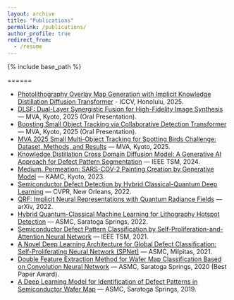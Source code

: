 ```yaml
---
layout: archive
title: "Publications"
permalink: /publications/
author_profile: true
redirect_from:
  - /resume
---
```


{% include base_path %}

<script>
 window.difyChatbotConfig = { 
  token: 'FLDVs1lMPmClxxJW'
 }
</script>
<script
 src="https://udify.app/embed.min.js"
 id="FLDVs1lMPmClxxJW"
 defer>
</script>


======

* [Photolithography Overlay Map Generation with Implicit Knowledge Distillation Diffusion Transformer](https://iccv.thecvf.com/virtual/2025/poster/1409) - ICCV, Honolulu, 2025.
* [DLSF: Dual-Layer Synergistic Fusion for High-Fidelity Image Synthesis](https://ieeexplore.ieee.org/abstract/document/11175080) — MVA, Kyoto, 2025 (Oral Presentation).
* [Boosting Small Object Tracking via Collaborative Detection Transformer](https://ieeexplore.ieee.org/abstract/document/11175122) — MVA, Kyoto, 2025 (Oral Presentation).
* [MVA 2025 Small Multi-Object Tracking for Spotting Birds Challenge: Dataset, Methods, and Results](https://ieeexplore.ieee.org/abstract/document/11175061) — MVA, Kyoto, 2025.
* [Knowledge Distillation Cross Domain Diffusion Model: A Generative AI Approach for Defect Pattern Segmentation](https://ieeexplore.ieee.org/abstract/document/10702557/) — IEEE TSM, 2024.
* [Medium. Permeation: SARS-COV-2 Painting Creation by Generative Model](https://arxiv.org/abs/2304.11354) — KAMC, Kyoto, 2023.
* [Semiconductor Defect Detection by Hybrid Classical-Quantum Deep Learning](https://ieeexplore.ieee.org/document/9879978) — CVPR, New Orleans, 2022.
* [QRF: Implicit Neural Representations with Quantum Radiance Fields](https://arxiv.org/abs/2211.03418) — arXiv, 2022.
* [Hybrid Quantum-Classical Machine Learning for Lithography Hotspot Detection](https://ieeexplore.ieee.org/document/9792509) — ASMC, Saratoga Springs, 2022.
* [Semiconductor Defect Pattern Classification by Self-Proliferation-and-Attention Neural Network](https://ieeexplore.ieee.org/document/9628175) — IEEE TSM, 2021.
* [A Novel Deep Learning Architecture for Global Defect Classification: Self-Proliferating Neural Network (SPNet)](https://ieeexplore.ieee.org/document/9714125) — ASMC, Milpitas, 2021.
* [Double Feature Extraction Method for Wafer Map Classification Based on Convolution Neural Network](https://ieeexplore.ieee.org/document/9185393) — ASMC, Saratoga Springs, 2020 (Best Paper Award).
* [A Deep Learning Model for Identification of Defect Patterns in Semiconductor Wafer Map](https://ieeexplore.ieee.org/document/8791815) — ASMC, Saratoga Springs, 2019.

